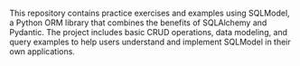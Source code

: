 This repository contains practice exercises and examples using SQLModel, a Python ORM library that combines the benefits of SQLAlchemy and Pydantic. The project includes basic CRUD operations, data modeling, and query examples to help users understand and implement SQLModel in their own applications.
